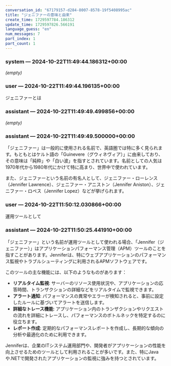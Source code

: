 ```yaml
---
conversation_id: "67179157-d284-8007-8578-19f5408995ac"
title: "ジェニファーの意味と由来"
create_time: 1729597784.186312
update_time: 1729597826.566191
language_guess: "en"
num_messages: 7
part_index: 1
part_count: 1
---
```


### system — 2024-10-22T11:49:44.186312+00:00

_(empty)_

### user — 2024-10-22T11:49:44.196135+00:00

ジェニファーとは

### assistant — 2024-10-22T11:49:49.499856+00:00

_(empty)_

### assistant — 2024-10-22T11:49:49.500000+00:00

「ジェニファー」は一般的に使用される名前で、英語圏では特に多く見られます。もともとはケルト語の「Guinevere（グウィネヴィア）」に由来しており、その意味は「純粋」や「白い波」を指すとされています。名前としての人気は1970年代から1980年代にかけて特に高まり、世界中で使われています。

また、ジェニファーという名前の有名人として、ジェニファー・ローレンス（Jennifer Lawrence）、ジェニファー・アニストン（Jennifer Aniston）、ジェニファー・ロペス（Jennifer Lopez）などが挙げられます。

### user — 2024-10-22T11:50:12.030866+00:00

運用ツールとして

### assistant — 2024-10-22T11:50:25.441910+00:00

「ジェニファー」という名前が運用ツールとして使われる場合、「Jennifer（ジェニファー）」はアプリケーションパフォーマンス管理（APM）ツールのことを指すことがあります。Jenniferは、特にウェブアプリケーションのパフォーマンス監視やトラブルシューティングに利用されるAPMソフトウェアです。

このツールの主な機能には、以下のようなものがあります：

- **リアルタイム監視**: サーバーのリソース使用状況や、アプリケーションの応答時間、トランザクションの詳細などをリアルタイムで監視できます。
- **アラート通知**: パフォーマンスの異常やエラーが検知されると、事前に設定したルールに基づいてアラートを送信します。
- **詳細なトレース機能**: アプリケーション内のトランザクションやリクエストの流れを詳細にトレースし、パフォーマンスのボトルネックを特定するのに役立ちます。
- **レポート作成**: 定期的なパフォーマンスレポートを作成し、長期的な傾向の分析や最適化のために利用できます。

Jenniferは、企業のITシステム運用部門や、開発者がアプリケーションの性能を向上させるためのツールとして利用されることが多いです。また、特にJavaや.NETで開発されたアプリケーションの監視に強みを持つとされています。
